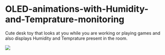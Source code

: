 # OLED-animations-with-Humidity-and-Temprature-monitoring

Cute desk toy that looks at you while you are working or playing games and also displays Humidity and Temprature present in the room.

![]([https://github.com/JagrutJadhav/Cute_desk_toy_with_eyes/oled_stm32.gif](https://github.com/JagrutJadhav/Cute_desk_toy_with_eyes/blob/main/oled_stm32.gif))
